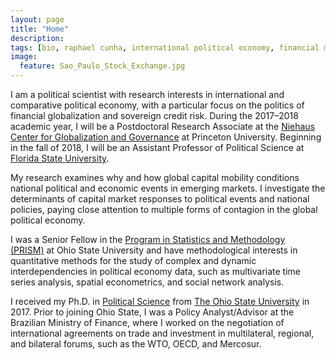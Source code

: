 ```yaml
---
layout: page
title: "Home"
description:
tags: [bio, raphael cunha, international political economy, financial markets, contagion, political methodology]
image:
  feature: Sao_Paulo_Stock_Exchange.jpg
---
```




I am a political scientist with research interests in international and comparative political economy, with a particular focus on the politics of financial globalization and sovereign credit risk. During the 2017–2018 academic year, I will be a Postdoctoral Research Associate at the <a href="http://ncgg-new.princeton.edu/" target="_blank">Niehaus Center for Globalization and Governance</a> at Princeton University. Beginning in the fall of 2018, I will be an Assistant Professor of Political Science at <a href="http://coss.fsu.edu/polisci/home" target="_blank">Florida State University</a>.

My research examines why and how global capital mobility conditions national political and economic events in emerging markets. I investigate the determinants of capital market responses to political events and national policies, paying close attention to multiple forms of contagion in the global political economy.

<!--- I analyze contagion dynamics from domestic to international investors in capital market reactions to politics, diffusion processes in governments' decisions to default on sovereign debt, as well as contagion in market assessments of government creditworthiness induced by investors' use of decision heuristics. --->

I was a Senior Fellow in the <a href="https://polisci.osu.edu/research/prism" target="_blank">Program in Statistics and Methodology (PRISM)</a> at Ohio State University and have methodological interests in quantitative methods for the study of complex and dynamic interdependencies in political economy data, such as multivariate time series analysis, spatial econometrics, and social network analysis.

I received my Ph.D. in <a href="http://www.polisci.osu.edu" target="_blank">Political Science</a> from <a href="http://www.polisci.osu.edu" target="_blank">The Ohio State University</a> in 2017. Prior to joining Ohio State, I was a Policy Analyst/Advisor at the Brazilian Ministry of Finance, where I worked on the negotiation of international agreements on trade and investment in multilateral, regional, and bilateral forums, such as the WTO, OECD, and Mercosur.
